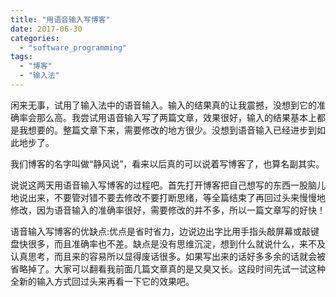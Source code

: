 ```yaml
---
title: "用语音输入写博客"
date: 2017-06-30
categories: 
  - "software_programming"
tags: 
  - "博客"
  - "输入法"
---
```


闲来无事，试用了输入法中的语音输入。输入的结果真的让我震撼，没想到它的准确率会那么高。我尝试用语音输入写了两篇文章，效果很好，输入的结果基本上都是我想要的。整篇文章下来，需要修改的地方很少。没想到语音输入已经进步到如此地步了。

我们博客的名字叫做“静风说”，看来以后真的可以说着写博客了，也算名副其实。

说说这两天用语音输入写博客的过程吧。首先打开博客把自己想写的东西一股脑儿地说出来，不要管对错不要去修改不要打断思绪，等全篇结束了再回过头来慢慢地修改，因为语音输入的准确率很好，需要修改的并不多，所以一篇文章写的好快！

语音输入写博客的优缺点:优点是省时省力，边说边出字比用手指头敲屏幕或敲键盘快很多，而且准确率也不差。缺点是没有思维沉淀，想到什么就说什么，来不及认真思考，而且来的容易所以显得废话很多。如果写出来的话好多多余的话就会被省略掉了。大家可以翻看我前面几篇文章真的是又臭又长。这段时间先试一试这种全新的输入方式回过头来再看一下它的效果吧。

